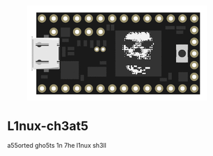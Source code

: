 <p align="center">
<img src="https://github.com/EchoNine/L1nux-che4ts/blob/master/teensy-d.png">
</p>


# L1nux-ch3at5
a55orted gho5ts 1n 7he l1nux sh3ll
